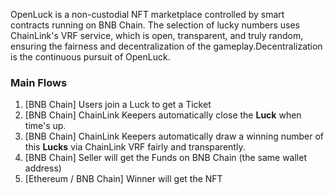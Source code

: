 OpenLuck is a non-custodial NFT marketplace controlled by smart contracts running on BNB Chain. 
The selection of lucky numbers uses ChainLink's VRF service, which is open, transparent, and truly random, ensuring the fairness and decentralization of the gameplay.Decentralization is the continuous pursuit of OpenLuck.

### **Main Flows**
1. [BNB Chain] Users join a Luck to get a Ticket
2. [BNB Chain] ChainLink Keepers automatically close the **Luck** when time's up.
3. [BNB Chain] ChainLink Keepers automatically draw a winning number of this **Lucks** via ChainLink VRF fairly and transparently.
4. [BNB Chain] Seller will get the Funds on BNB Chain (the same wallet address)
5. [Ethereum / BNB Chain] Winner will get the NFT